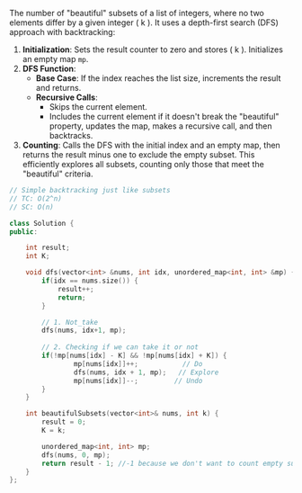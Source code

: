 The number of "beautiful" subsets of a list of integers, where no two elements differ by a given integer \( k \). It uses a depth-first search (DFS) approach with backtracking:
1. **Initialization**: Sets the result counter to zero and stores \( k \). Initializes an empty map `mp`.
2. **DFS Function**:
   - **Base Case**: If the index reaches the list size, increments the result and returns.
   - **Recursive Calls**:
     - Skips the current element.
     - Includes the current element if it doesn't break the "beautiful" property, updates the map, makes a recursive call, and then backtracks.
3. **Counting**: Calls the DFS with the initial index and an empty map, then returns the result minus one to exclude the empty subset.
This efficiently explores all subsets, counting only those that meet the "beautiful" criteria.


```cpp
// Simple backtracking just like subsets
// TC: O(2^n)
// SC: O(n)

class Solution {
public:

    int result;
    int K;

    void dfs(vector<int> &nums, int idx, unordered_map<int, int> &mp) {
        if(idx == nums.size()) {
            result++;
            return;
        }

        // 1. Not_take
        dfs(nums, idx+1, mp);
        
        // 2. Checking if we can take it or not
        if(!mp[nums[idx] - K] && !mp[nums[idx] + K]) {
                mp[nums[idx]]++;           // Do
                dfs(nums, idx + 1, mp);   // Explore
                mp[nums[idx]]--;         // Undo
        }
    }

    int beautifulSubsets(vector<int>& nums, int k) {
        result = 0;
        K = k;

        unordered_map<int, int> mp;
        dfs(nums, 0, mp);
        return result - 1; //-1 because we don't want to count empty subset in result
    }
};

```
